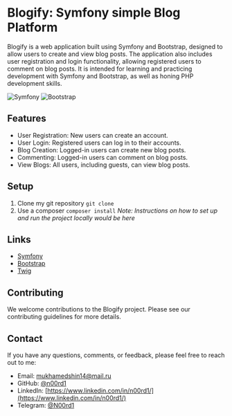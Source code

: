 # Blogify: Symfony simple Blog Platform
Blogify is a web application built using Symfony and Bootstrap, designed to allow users to create and view blog posts. The application also includes user registration and login functionality, allowing registered users to comment on blog posts. It is intended for learning and practicing development with Symfony and Bootstrap, as well as honing PHP development skills.


![Symfony](https://symfony.com/logos/symfony_black_03.png)
![Bootstrap](https://getbootstrap.com/docs/5.0/assets/img/bootstrap-icons.png)


## Features

- User Registration: New users can create an account.
- User Login: Registered users can log in to their accounts.
- Blog Creation: Logged-in users can create new blog posts.
- Commenting: Logged-in users can comment on blog posts.
- View Blogs: All users, including guests, can view blog posts.

## Setup

1. Clone my git repository `git clone`
2. Use a composer `composer install`
*Note: Instructions on how to set up and run the project locally would be here*

## Links

- [Symfony](https://symfony.com/)
- [Bootstrap](https://getbootstrap.com/)
- [Twig](https://twig.symfony.com/)

## Contributing

We welcome contributions to the Blogify project. Please see our contributing guidelines for more details.

## Contact

If you have any questions, comments, or feedback, please feel free to reach out to me:

- Email: [mukhamedshin14@mail.ru](mailto:mukhamedshin14@mail.ru)
- GitHub: [@n00rd1](https://github.com/n00rd1)
- LinkedIn: [https://www.linkedin.com/in/n00rd1/](https://www.linkedin.com/in/n00rd1/)
- Telegram: [@N00rd1](https://t.me/N00rd1)
